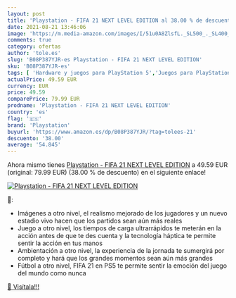 ```yaml
---
layout: post
title: 'Playstation - FIFA 21 NEXT LEVEL EDITION al 38.00 % de descuento'
date: 2021-08-21 13:46:06
image: 'https://m.media-amazon.com/images/I/51u0A8ZlsfL._SL500_._SL400_.jpg'
comments: true
category: ofertas
author: 'tole.es'
slug: 'B08P387YJR-es Playstation - FIFA 21 NEXT LEVEL EDITION'
sku: 'B08P387YJR-es'
tags: [ 'Hardware y juegos para PlayStation 5','Juegos para PlayStation 5','Videojuegos','playstation', ]
actualPrice: 49.59 EUR
currency: EUR
price: 49.59
comparePrice: 79.99 EUR
prodname: 'Playstation - FIFA 21 NEXT LEVEL EDITION'
country: 'es'
flag: '🇪🇸'
brand: 'Playstation'
buyurl: 'https://www.amazon.es/dp/B08P387YJR/?tag=tolees-21'
descuento: '38.00'
average: '54.845'
---
```


Ahora mismo tienes [Playstation - FIFA 21 NEXT LEVEL EDITION](https://www.amazon.es/dp/B08P387YJR/?tag=tolees-21) a 49.59 EUR (original: 79.99 EUR) (38.00 %  de descuento) en el siguiente enlace!

[![Playstation - FIFA 21 NEXT LEVEL EDITION](https://m.media-amazon.com/images/I/51u0A8ZlsfL._SL500_._SL400_.jpg)](https://www.amazon.es/dp/B08P387YJR/?tag=tolees-21)

🔎:

- Imágenes a otro nivel, el realismo mejorado de los jugadores y un nuevo estadio vivo hacen que los partidos sean aún más reales
- Juego a otro nivel, los tiempos de carga ultrarrápidos te meterán en la acción antes de que te des cuenta y la tecnología háptica te permite sentir la acción en tus manos
- Ambientación a otro nivel, la experiencia de la jornada te sumergirá por completo y hará que los grandes momentos sean aún más grandes
- Fútbol a otro nivel, FIFA 21 en PS5 te permite sentir la emoción del juego del mundo como nunca

[🛒 Visítala!!!](https://www.amazon.es/dp/B08P387YJR/?tag=tolees-21)
